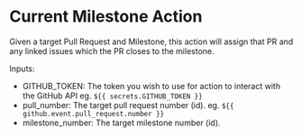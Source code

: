 # Current Milestone Action

Given a target Pull Request and Milestone, this action will assign that PR and any linked issues which the PR closes to the milestone.

Inputs:

- GITHUB_TOKEN: The token you wish to use for action to interact with the GitHub API eg. `${{ secrets.GITHUB_TOKEN }}`
- pull_number: The target pull request number (id). eg. `${{ github.event.pull_request.number }}`
- milestone_number: The target milestone number (id).
